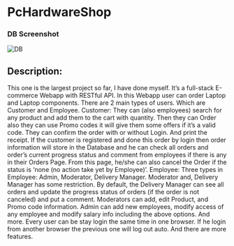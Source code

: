 # PcHardwareShop


### DB Screenshot
![DB](https://user-images.githubusercontent.com/29199730/122229935-feebf100-ceda-11eb-8a9c-05f0b56f1313.jpg)


## Description:
This one is the largest project so far, I have done myself. It’s a full-stack E-commerce Webapp with RESTful API. In this Webapp user can order Laptop and Laptop components. There are 2 main types of users. Which are Customer and Employee.
Customer: They can (also employees) search for any product and add them to the cart with quantity. Then they can Order also they can use Promo codes it will give them some offers if it’s a valid code. They can confirm the order with or without Login. And print the receipt. If the customer is registered and done this order by login then order information will store in the Database and he can check all orders and order’s current progress status and comment from employees if there is any in their Orders Page. From this page, he/she can also cancel the Order if the status is ‘none (no action take yet by Employee)’.
Employee: Three types in Employee: Admin, Moderator, Delivery Manager. Moderator and, Delivery Manager has some restriction. By default, the Delivery Manager can see all orders and update the progress status of orders (if the order is not canceled) and put a comment. Moderators can add, edit Product, and Promo code information. Admin can add new employees, modify access of any employee and modify salary info including the above options. And more.
Every user can be stay login the same time in one browser. If he login from another browser the previous one will log out auto. And there are more features.
